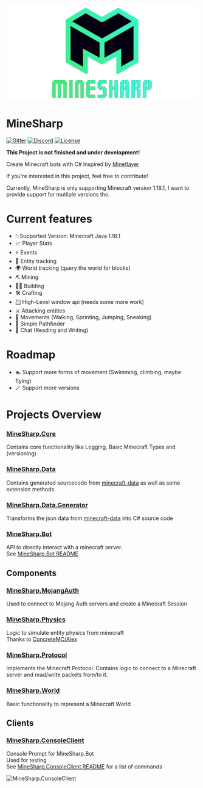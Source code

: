 ![banner](banner.png)

# MineSharp

[![Gitter](https://img.shields.io/gitter/room/MineSharp-net/community?style=for-the-badge)](https://gitter.im/MineSharp-net/community?utm_source=badge&utm_medium=badge&utm_campaign=pr-badge)
[![Discord](https://img.shields.io/badge/Discord-Join-green?style=for-the-badge)](https://discord.gg/Pt6JT5nXMr)
[![License](https://img.shields.io/github/license/psu-de/MineSharp?style=for-the-badge)](https://github.com/psu-de/MineSharp/blob/main/LICENSE)

**This Project is not finished and under development!**

Create Minecraft bots with C#
Inspired by [Mineflayer](https://github.com/PrismarineJS/mineflayer)

If you're interested in this project, feel free to contribute!

Currently, MineSharp is only supporting Minecraft version 1.18.1, I want to provide support for mutliple versions tho.

# Current features

- ✨Supported Version: Minecraft Java 1.18.1
- 📈 Player Stats
- ⚡ Events
- 🐖 Entity tracking
- 🌍 World tracking (query the world for blocks)
- ⛏️ Mining
- 👷‍♂️ Building
- 🛠️ Crafting
- 🪟 High-Level window api (needs some more work)
- ⚔️ Attacking entities
- 🏃 Movements (Walking, Sprinting, Jumping, Sneaking)
- 🔎 Simple Pathfinder
- 📝 Chat (Reading and Writing)

# Roadmap

- 🏊 Support more forms of movement (Swimming, climbing, maybe flying)
- 🪄 Support more versions

# Projects Overview

### [MineSharp.Core](https://github.com/psu-de/MineSharp/tree/main/MineSharp.Core)

Contains core functionality like Logging, Basic Minecraft Types and (versioning)

### [MineSharp.Data](https://github.com/psu-de/MineSharp/tree/main/Data/MineSharp.Data)
Contains generated sourcecode from [minecraft-data](https://github.com/PrismarineJS/minecraft-data) as well as some extension methods.

### [MineSharp.Data.Generator](https://github.com/psu-de/MineSharp/tree/main/Data/MineSharp.Data.Generator)

Transforms the json data from [minecraft-data](https://github.com/PrismarineJS/minecraft-data) into C# source code

### [MineSharp.Bot](https://github.com/psu-de/MineSharp/tree/main/MineSharp.Bot)

API to directly interact with a minecraft server. \
See [MineSharp.Bot README](https://github.com/psu-de/MineSharp/tree/main/MineSharp.Bot)

## Components

### [MineSharp.MojangAuth](https://github.com/psu-de/MineSharp/tree/main/Components/MineSharp.MojangAuth)

Used to connect to Mojang Auth servers and create a Minecraft Session

### [MineSharp.Physics](https://github.com/psu-de/MineSharp/tree/main/Components/MineSharp.Physics)

Logic to simulate entity physics from minecraft\
Thanks to [ConcreteMC/Alex](https://github.com/ConcreteMC/Alex)

### [MineSharp.Protocol](https://github.com/psu-de/MineSharp/tree/main/Components/MineSharp.Protocol)

Implements the Minecraft Protocol. Contains logic to connect to a Minecraft server and read/write packets from/to it.

### [MineSharp.World](https://github.com/psu-de/MineSharp/tree/main/Components/MineSharp.World)

Basic functionality to represent a Minecraft World

## Clients

### [MineSharp.ConsoleClient](https://github.com/psu-de/MineSharp/tree/main/Clients/MineSharp.ConsoleClient)

Console Prompt for MineSharp.Bot\
Used for testing\
See [MineSharp.ConsoleClient README](https://github.com/psu-de/MineSharp/blob/main/Clients/MineSharp.ConsoleClient/README.md)
for a list of commands

![MineSharp.ConsoleClient](https://i.ibb.co/HgYtkN0/Bild-2022-07-20-141355981.png)
